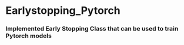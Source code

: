# Earlystopping_Pytorch

### Implemented Early Stopping Class that can be used to train Pytorch models

